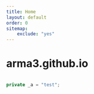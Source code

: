 ```yaml
---
title: Home
layout: default
order: 0
sitemap:
    exclude: "yes"
---
```


<h1>arma3.github.io</h1>

```js

private _a = "test";

```
